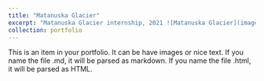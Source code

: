 ```yaml
---
title: "Matanuska Glacier"
excerpt: "Matanuska Glacier internship, 2021 ![Matanuska Glacier](images/mat1.JPG) ![Matanuska Glacier](images/mat2.jpg)"
collection: portfolio
---
```


This is an item in your portfolio. It can be have images or nice text. If you name the file .md, it will be parsed as markdown. If you name the file .html, it will be parsed as HTML. 
